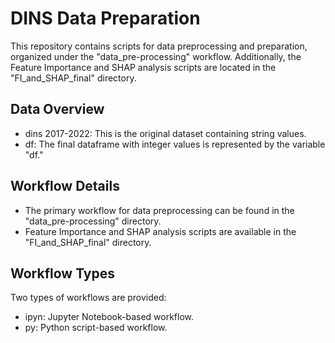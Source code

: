 # DINS Data Preparation
This repository contains scripts for data preprocessing and preparation, organized under the "data_pre-processing" workflow. Additionally, the Feature Importance and SHAP analysis scripts are located in the "FI_and_SHAP_final" directory.

## Data Overview
* dins 2017-2022: This is the original dataset containing string values.
* df: The final dataframe with integer values is represented by the variable "df."

## Workflow Details
* The primary workflow for data preprocessing can be found in the "data_pre-processing" directory.
* Feature Importance and SHAP analysis scripts are available in the "FI_and_SHAP_final" directory.

## Workflow Types
Two types of workflows are provided:

* ipyn: Jupyter Notebook-based workflow.
* py: Python script-based workflow.



